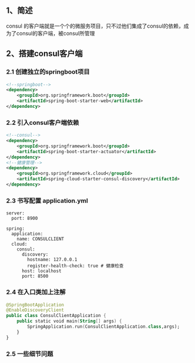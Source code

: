 ##  1、简述

consul 的客户端就是一个个的微服务项目，只不过他们集成了consul的依赖，成为了consul的客户端，被consul所管理

## 2、搭建consul客户端

### 2.1 创建独立的springboot项目

```xml
<!--springboot-->
<dependency>
    <groupId>org.springframework.boot</groupId>
    <artifactId>spring-boot-starter-web</artifactId>
</dependency>
```

### 2.2 引入consul客户端依赖

```xml
<!--consul-->
<dependency>
    <groupId>org.springframework.boot</groupId>
    <artifactId>spring-boot-starter-actuator</artifactId>
</dependency>
<!--健康管理-->
<dependency>
    <groupId>org.springframework.cloud</groupId>
    <artifactId>spring-cloud-starter-consul-discovery</artifactId>
</dependency>
```

### 2.3 书写配置 application.yml

```properties
server:
  port: 8900

spring:
  application:
    name: CONSULCLIENT
  cloud:
    consul:
      discovery:
        hostname: 127.0.0.1
        register-health-check: true # 健康检查
      host: localhost
      port: 8500
```

### 2.4 在入口类加上注解

```kotlin
@SpringBootApplication
@EnableDiscoveryClient
public class ConsulClientApplication {
    public static void main(String[] args) {
        SpringApplication.run(ConsulClientApplication.class,args);
    }
}
```

### 2.5 一些细节问题

